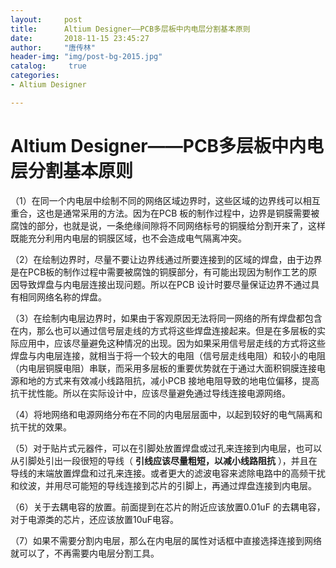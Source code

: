 ```yaml
---
layout:		post
title: 		Altium Designer——PCB多层板中内电层分割基本原则
date: 		2018-11-15 23:45:27
author:		"唐传林"
header-img: "img/post-bg-2015.jpg"
catalog:	 true
categories:
- Altium Designer

---
```

#  Altium Designer——PCB多层板中内电层分割基本原则

（1）在同一个内电层中绘制不同的网络区域边界时，这些区域的边界线可以相互重合，这也是通常采用的方法。因为在PCB
板的制作过程中，边界是铜膜需要被腐蚀的部分，也就是说，一条绝缘间隙将不同网络标号的铜膜给分割开来了，这样既能充分利用内电层的铜膜区域，也不会造成电气隔离冲突。

（2）在绘制边界时，尽量不要让边界线通过所要连接到的区域的焊盘，由于边界是在PCB板的制作过程中需要被腐蚀的铜膜部分，有可能出现因为制作工艺的原因导致焊盘与内电层连接出现问题。所以在PCB
设计时要尽量保证边界不通过具有相同网络名称的焊盘。

（3）在绘制内电层边界时，如果由于客观原因无法将同一网络的所有焊盘都包含在内，那么也可以通过信号层走线的方式将这些焊盘连接起来。但是在多层板的实际应用中，应该尽量避免这种情况的出现。因为如果采用信号层走线的方式将这些焊盘与内电层连接，就相当于将一个较大的电阻（信号层走线电阻）和较小的电阻（内电层铜膜电阻）串联，而采用多层板的重要优势就在于通过大面积铜膜连接电源和地的方式来有效减小线路阻抗，减小PCB
接地电阻导致的地电位偏移，提高抗干扰性能。所以在实际设计中，应该尽量避免通过导线连接电源网络。

（4）将地网络和电源网络分布在不同的内电层层面中，以起到较好的电气隔离和抗干扰的效果。

（5）对于贴片式元器件，可以在引脚处放置焊盘或过孔来连接到内电层，也可以从引脚处引出一段很短的导线（ **引线应该尽量粗短，以减小线路阻抗**
），并且在导线的末端放置焊盘和过孔来连接。或者更大的滤波电容来滤除电路中的高频干扰和纹波，并用尽可能短的导线连接到芯片的引脚上，再通过焊盘连接到内电层。

（6）关于去耦电容的放置。前面提到在芯片的附近应该放置0.01uF 的去耦电容，对于电源类的芯片，还应该放置10uF电容。

（7）如果不需要分割内电层，那么在内电层的属性对话框中直接选择连接到网络就可以了，不再需要内电层分割工具。

